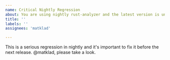 ```yaml
---
name: Critical Nightly Regression
about: You are using nightly rust-analyzer and the latest version is unusable.
title: ''
labels: ''
assignees: 'matklad'

---
```


<!--
Troubleshooting guide: https://rust-analyzer.github.io/manual.html#troubleshooting

Please try to provide information which will help us to fix the issue faster. Minimal reproducible examples with few dependencies are especially lovely <3.
-->

This is a serious regression in nightly and it's important to fix it before the next release.
@matklad, please take a look.
